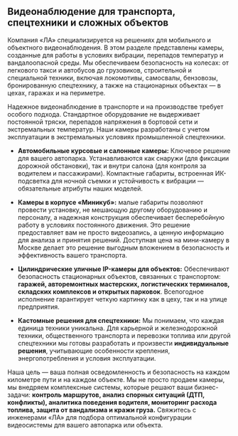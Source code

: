## Видеонаблюдение для транспорта, спецтехники и сложных объектов

Компания «ЛА» специализируется на решениях для мобильного и объектного видеонаблюдения. В этом разделе представлены камеры, созданные для работы в условиях вибрации, перепадов температур и вандалоопасной среды. Мы обеспечиваем безопасность на колесах: от легкового такси и автобусов до грузовиков, строительной и специальной техники, включая локомотивы, самосвалы, бензовозы, бронированную спецтехнику, а также на стационарных объектах — в цехах, гаражах и на периметре.


Надежное видеонаблюдение в транспорте и на производстве требует особого подхода. Стандартное оборудование не выдерживает постоянной тряски, перепадов напряжения в бортовой сети и экстремальных температур. Наши камеры разработаны с учетом эксплуатации в экстремальных условиях промышленной спецтехники.

*   **Автомобильные курсовые и салонные камеры:** Ключевое решение для вашего автопарка. Устанавливаются как снаружи (для фиксации дорожной обстановки), так и внутри салона (для контроля за водителем и пассажирами). Компактные габариты, встроенная ИК-подсветка для ночной съемки и устойчивость к вибрации — обязательные атрибуты наших моделей. 

*   **Камеры в корпусе «Миникуб»:** малые габариты позволяют провести установку, не мешающую другому оборудованию и персоналу, а надежная конструкция обеспечивает бесперебойную работу в условиях постоянного движения. Это решение предоставляет вам не просто видеозапись, а ценную информацию для анализа и принятия решений. Доступная цена на мини-камеру в Москве делает это решение выгодным вложением в безопасность и эффективность вашего транспорта.

*   **Цилиндрические уличные IP-камеры для объектов:** Обеспечивают безопасность стационарных объектов, связанных с транспортом: **гаражей, авторемонтных мастерских, логистических терминалов, складских комплексов и открытых парковок**. Всепогодное исполнение гарантирует четкую картинку как в цеху, так и на улице предприятия.

*   **Кастомные решения для спецтехники:** Мы понимаем, что каждая единица техники уникальна. Для карьерной и железнодорожной техники, общественного транспорта и перевозки топлива или другой спецтехники мы готовы разработать и произвести **индивидуальные решения**, учитывающие особенности крепления, энергопотребления и условия эксплуатации.


Наша цель — ваша полная осведомленность и безопасность на каждом километре пути и на каждом объекте. Мы не просто продаем камеры, мы внедряем комплексные системы, которые решают ваши бизнес-задачи: **контроль маршрутов, анализ спорных ситуаций (ДТП, конфликты), аналитика поведения водителя, мониторинг расхода топлива, защита от вандализма и кражи груза.**
Свяжитесь с инженерами «ЛА» для подбора оптимальной конфигурации видеосистемы для вашего автопарка или объекта.